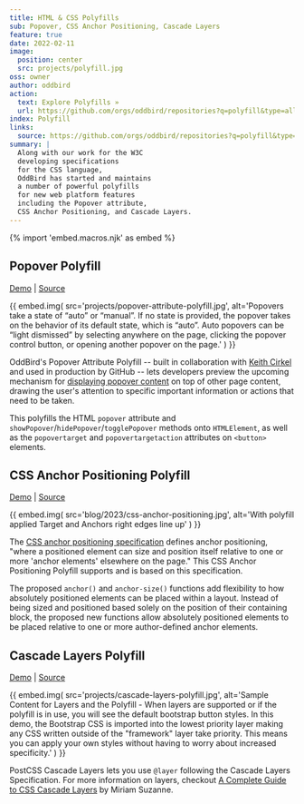 ```yaml
---
title: HTML & CSS Polyfills
sub: Popover, CSS Anchor Positioning, Cascade Layers
feature: true
date: 2022-02-11
image:
  position: center
  src: projects/polyfill.jpg
oss: owner
author: oddbird
action:
  text: Explore Polyfills »
  url: https://github.com/orgs/oddbird/repositories?q=polyfill&type=all&language=&sort=
index: Polyfill
links:
  source: https://github.com/orgs/oddbird/repositories?q=polyfill&type=all&language=&sort=
summary: |
  Along with our work for the W3C
  developing specifications
  for the CSS language,
  OddBird has started and maintains
  a number of powerful polyfills
  for new web platform features
  including the Popover attribute,
  CSS Anchor Positioning, and Cascade Layers.
---
```


{% import 'embed.macros.njk' as embed %}

## Popover Polyfill

[Demo](https://popover-polyfill.netlify.app/) |
[Source](https://github.com/oddbird/popover-polyfill)

{{ embed.img(
  src='projects/popover-attribute-polyfill.jpg',
  alt='Popovers take a state of “auto” or “manual”. If no state is provided, the
    popover takes on the behavior of its default state, which is “auto”. Auto
    popovers can be “light dismissed” by selecting anywhere on the page,
    clicking the popover control button, or opening another popover on the
    page.'
) }}

OddBird's Popover Attribute Polyfill --
built in collaboration with [Keith Cirkel](https://github.com/keithamus)
and used in production by GitHub --
lets developers preview the upcoming mechanism
for [displaying popover content](https://open-ui.org/components/popover.research.explainer/)
on top of other page content,
drawing the user's attention
to specific important information
or actions that need to be taken.

This polyfills the HTML `popover` attribute
and `showPopover`/`hidePopover`/`togglePopover` methods
onto `HTMLElement`, as well as the `popovertarget`
and `popovertargetaction` attributes on `<button>` elements.

## CSS Anchor Positioning Polyfill

[Demo](https://anchor-positioning.oddbird.net/) |
[Source](https://github.com/oddbird/css-anchor-positioning)

{{ embed.img(
  src='blog/2023/css-anchor-positioning.jpg',
  alt='With polyfill applied Target and Anchors right edges line up'
) }}

The [CSS anchor positioning specification](https://www.w3.org/TR/css-anchor-position-1/)
defines anchor positioning,
"where a positioned element can size and position itself
relative to one or more 'anchor elements'
elsewhere on the page."
This CSS Anchor Positioning Polyfill
supports and is based on this specification.

The proposed `anchor()` and `anchor-size()` functions
add flexibility to how absolutely positioned elements
can be placed within a layout.
Instead of being sized and positioned
based solely on the position of their containing block,
the proposed new functions allow absolutely positioned elements
to be placed relative to one or more
author-defined anchor elements.

## Cascade Layers Polyfill

[Demo](https://layers-polyfill-example.netlify.app/) |
[Source](https://github.com/csstools/postcss-plugins/tree/main/plugins/postcss-cascade-layers#readme)

{{ embed.img(
  src='projects/cascade-layers-polyfill.jpg',
  alt='Sample Content for Layers and the Polyfill - When layers are supported or
    if the polyfill is in use, you will see the default bootstrap button styles.
    In this demo, the Bootstrap CSS is imported into the lowest priority layer
    making any CSS written outside of the "framework" layer take priority. This
    means you can apply your own styles without having to worry about increased
    specificity.'
) }}

PostCSS Cascade Layers lets you use `@layer`
following the Cascade Layers Specification.
For more information on layers,
checkout [A Complete Guide to CSS Cascade Layers](https://css-tricks.com/css-cascade-layers/)
by Miriam Suzanne.
